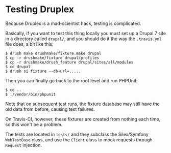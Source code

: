 Testing Druplex
===

Because Druplex is a mad-scientist hack, testing is complicated.

Basically, if you want to test this thing locally you must set up a Drupal 7 site in a directory called `drupal/`, and you should do it the way the `.travis.yml` file does, a bit like this:

	$ drush make drushmake/fixture.make drupal
	$ cp -r drushmake/fixture drupal/profiles
	$ cp -r drushmake/drush_feature drupal/sites/all/modules
	$ cd drupal
	$ drush si fixture --db-url=.....

Then you can finally go back to the root level and run PHPUnit:

	$ cd ..
	$ ./vendor/bin/phpunit

Note that on subsequent test runs, the fixture database may still have the old data from before, causing test failures.

On Travis-CI, however, these fixtures are created from nothing each time, so this won't be a problem.

The tests are located in `tests/` and they subclass the Silex/Symfony `WebTestBase` class, and use the `Client` class to mock requests through `Request` injection.
